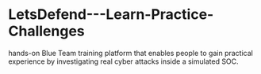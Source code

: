 # LetsDefend---Learn-Practice-Challenges
hands-on Blue Team training platform that enables people to gain practical experience by investigating real cyber attacks inside a simulated SOC.
